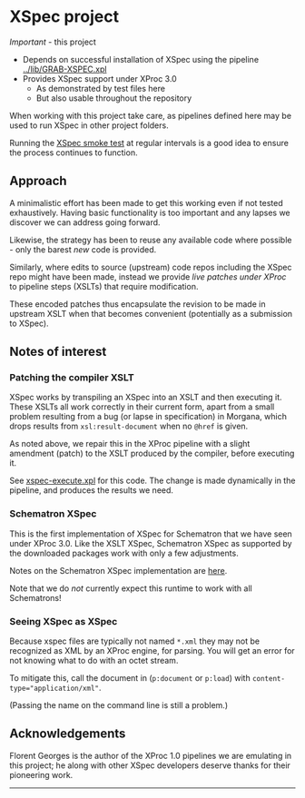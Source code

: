 # XSpec project

*Important* - this project

- Depends on successful installation of XSpec using the pipeline [../lib/GRAB-XSPEC.xpl](../lib/GRAB-XSPEC.xpl)
- Provides XSpec support under XProc 3.0
  - As demonstrated by test files here
  - But also usable throughout the repository
  
When working with this project take care, as pipelines defined here may be used to run XSpec in other project folders.

Running the [XSpec smoke test](../smoketest/SMOKETEST-XSPEC.xpl) at regular intervals is a good idea to ensure the process continues to function.

## Approach

A minimalistic effort has been made to get this working even if not tested exhaustively. Having basic functionality is too important and any lapses we discover we can address going forward.

Likewise, the strategy has been to reuse any available code where possible - only the barest *new* code is provided.

Similarly, where edits to source (upstream) code repos including the XSpec repo might have been made, instead we provide *live patches under XProc* to pipeline steps (XSLTs) that require modification.

These encoded patches thus encapsulate the revision to be made in upstream XSLT when that becomes convenient (potentially as a submission to XSpec).

## Notes of interest

### Patching the compiler XSLT

XSpec works by transpiling an XSpec into an XSLT and then executing it. These XSLTs all work correctly in their current form, apart from a small problem resulting from a bug (or lapse in specification) in Morgana, which drops results from `xsl:result-document` when no `@href` is given.

As noted above, we repair this in the XProc pipeline with a slight amendment (patch) to the XSLT produced by the compiler, before executing it.

See [xspec-execute.xpl](xspec-execute.xpl) for this code. The change is made dynamically in the pipeline, and produces the results we need.

### Schematron XSpec

This is the first implementation of XSpec for Schematron that we have seen under XProc 3.0. Like the XSLT XSpec, Schematron XSpec as supported by the downloaded packages work with only a few adjustments.

Notes on the Schematron XSpec implementation are [here](schematron-xspec.md).

Note that we do *not* currently expect this runtime to work with all Schematrons!

### Seeing XSpec as XSpec

Because xspec files are typically not named `*.xml` they may not be recognized as XML by an XProc engine, for parsing. You will get an error for not knowing what to do with an octet stream.

To mitigate this, call the document in (`p:document` or `p:load`) with `content-type="application/xml"`.

(Passing the name on the command line is still a problem.)
      
## Acknowledgements

Florent Georges is the author of the XProc 1.0 pipelines we are emulating in this project; he along with other XSpec developers deserve thanks for their pioneering work.

---
